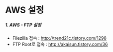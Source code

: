 # AWS 설정
##### 1. AWS - FTP 설정
* Filezilla 접속 : http://trend21c.tistory.com/1298
* FTP Root로 접속 : http://akaisun.tistory.com/36
